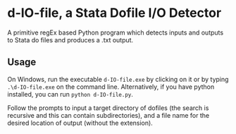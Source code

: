 # d-IO-file, a Stata Dofile I/O Detector

A primitive regEx based Python program which detects inputs and outputs to Stata do files and produces a .txt output.

## Usage

On Windows, run the executable `d-IO-file.exe` by clicking on it or by typing `.\d-IO-file.exe` on the command line. Alternatively, if you have python installed, you can run `python d-IO-file.py`.

Follow the prompts to input a target directory of dofiles (the search is recursive and this can contain subdirectories), and a file name for the desired location of output (without the extension).
